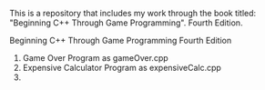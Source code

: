 This is a repository that includes my work through the book titled: "Beginning C++ Through Game Programming". Fourth Edition.

Beginning C++ Through Game Programming Fourth Edition

1. Game Over Program as gameOver.cpp
2. Expensive Calculator Program as expensiveCalc.cpp 
3. 